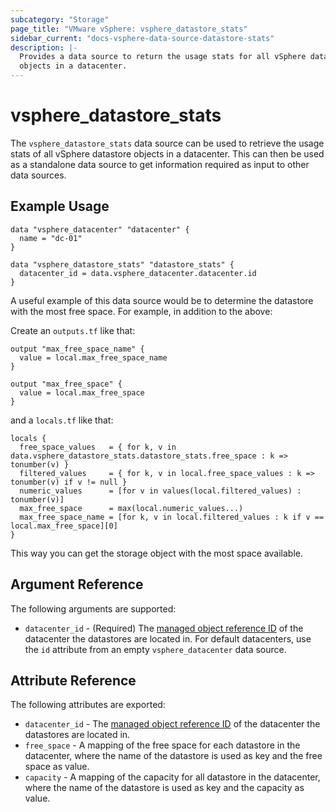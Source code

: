 ```yaml
---
subcategory: "Storage"
page_title: "VMware vSphere: vsphere_datastore_stats"
sidebar_current: "docs-vsphere-data-source-datastore-stats"
description: |-
  Provides a data source to return the usage stats for all vSphere datastore
  objects in a datacenter.
---
```


# vsphere_datastore_stats

The `vsphere_datastore_stats` data source can be used to retrieve the usage
stats of all vSphere datastore objects in a datacenter. This can then be used as
a standalone data source to get information required as input to other data
sources.

## Example Usage

```hcl
data "vsphere_datacenter" "datacenter" {
  name = "dc-01"
}

data "vsphere_datastore_stats" "datastore_stats" {
  datacenter_id = data.vsphere_datacenter.datacenter.id
}
```

A useful example of this data source would be to determine the datastore with
the most free space. For example, in addition to the above:

Create an `outputs.tf` like that:

```hcl
output "max_free_space_name" {
  value = local.max_free_space_name
}

output "max_free_space" {
  value = local.max_free_space
}
```

and a `locals.tf` like that:

```hcl
locals {
  free_space_values   = { for k, v in data.vsphere_datastore_stats.datastore_stats.free_space : k => tonumber(v) }
  filtered_values     = { for k, v in local.free_space_values : k => tonumber(v) if v != null }
  numeric_values      = [for v in values(local.filtered_values) : tonumber(v)]
  max_free_space      = max(local.numeric_values...)
  max_free_space_name = [for k, v in local.filtered_values : k if v == local.max_free_space][0]
}
```

This way you can get the storage object with the most space available.

## Argument Reference

The following arguments are supported:

- `datacenter_id` - (Required) The
  [managed object reference ID][docs-about-morefs] of the datacenter the
  datastores are located in. For default datacenters, use the `id` attribute
  from an empty `vsphere_datacenter` data source.

## Attribute Reference

The following attributes are exported:

- `datacenter_id` - The [managed object reference ID][docs-about-morefs] of the
  datacenter the datastores are located in.
- `free_space` - A mapping of the free space for each datastore in the
  datacenter, where the name of the datastore is used as key and the free space
  as value.
- `capacity` - A mapping of the capacity for all datastore in the datacenter,
  where the name of the datastore is used as key and the capacity as value.

[docs-about-morefs]: /docs/providers/vsphere/index.html#use-of-managed-object-references-by-the-vsphere-provider
